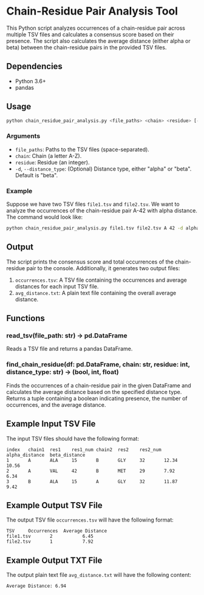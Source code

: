 # Chain-Residue Pair Analysis Tool

This Python script analyzes occurrences of a chain-residue pair across multiple TSV files and calculates a consensus score based on their presence. The script also calculates the average distance (either alpha or beta) between the chain-residue pairs in the provided TSV files.

## Dependencies

- Python 3.6+
- pandas

## Usage

```bash
python chain_residue_pair_analysis.py <file_paths> <chain> <residue> [-d <distance_type>]
```

### Arguments

- `file_paths`: Paths to the TSV files (space-separated).
- `chain`: Chain (a letter A-Z).
- `residue`: Residue (an integer).
- `-d`, `--distance_type`: (Optional) Distance type, either "alpha" or "beta". Default is "beta".

### Example

Suppose we have two TSV files `file1.tsv` and `file2.tsv`. We want to analyze the occurrences of the chain-residue pair A-42 with alpha distance. The command would look like:

```bash
python chain_residue_pair_analysis.py file1.tsv file2.tsv A 42 -d alpha
```

## Output

The script prints the consensus score and total occurrences of the chain-residue pair to the console. Additionally, it generates two output files:

1. `occurrences.tsv`: A TSV file containing the occurrences and average distances for each input TSV file.
2. `avg_distance.txt`: A plain text file containing the overall average distance.

## Functions

### read_tsv(file_path: str) -> pd.DataFrame

Reads a TSV file and returns a pandas DataFrame.

### find_chain_residue(df: pd.DataFrame, chain: str, residue: int, distance_type: str) -> (bool, int, float)

Finds the occurrences of a chain-residue pair in the given DataFrame and calculates the average distance based on the specified distance type. Returns a tuple containing a boolean indicating presence, the number of occurrences, and the average distance.

## Example Input TSV File

The input TSV files should have the following format:

```
index   chain1  res1    res1_num chain2  res2    res2_num alpha_distance  beta_distance
1       A       ALA     15       B       GLY     32       12.34           10.56
2       A       VAL     42       B       MET     29       7.92            6.34
3       B       ALA     15       A       GLY     32       11.87           9.42
```

## Example Output TSV File

The output TSV file `occurrences.tsv` will have the following format:

```
TSV     Occurrences  Average Distance
file1.tsv       2           6.45
file2.tsv       1           7.92
```

## Example Output TXT File

The output plain text file `avg_distance.txt` will have the following content:

```
Average Distance: 6.94
```